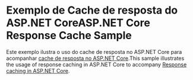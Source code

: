 # <a name="aspnet-core-response-cache-sample"></a><span data-ttu-id="2188c-101">Exemplo de Cache de resposta do ASP.NET Core</span><span class="sxs-lookup"><span data-stu-id="2188c-101">ASP.NET Core Response Cache Sample</span></span>

<span data-ttu-id="2188c-102">Este exemplo ilustra o uso do cache de resposta no ASP.NET Core para acompanhar [cache de resposta no ASP.NET Core](https://docs.microsoft.com/aspnet/core/performance/caching/response).</span><span class="sxs-lookup"><span data-stu-id="2188c-102">This sample illustrates the usage of response caching in ASP.NET Core to accompany [Response caching in ASP.NET Core](https://docs.microsoft.com/aspnet/core/performance/caching/response).</span></span>

